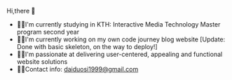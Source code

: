 Hi,there 👋

- 👩‍🏫I'm currently studying in KTH: Interactive Media Technology Master program second year
- 👩‍🎨I'm currently working on my own code journey blog website [Update: Done with basic skeleton, on the way to deploy!]
- 👩‍🌾I'm passionate at delivering user-centered, appealing and functional website solutions
- 👩‍💻Contact info: daiduosi1999@gmail.com
